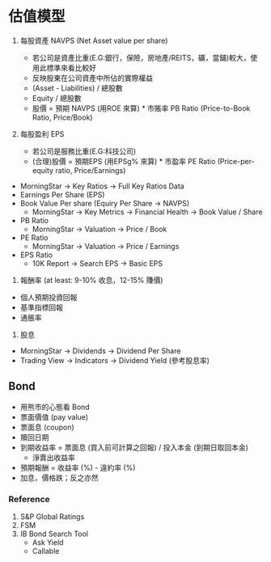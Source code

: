 # 估值模型

1. 每股資產 NAVPS (Net Asset value per share)
   * 若公司是資產比重(E.G:銀行，保險，房地產/REITS，礦，當鋪)較大，使用此標準來看比較好
   * 反映股東在公司資產中所佔的實際權益
   * (Asset - Liabilities) / 總股數
   * Equity / 總股數
   * 股價 = 預期 NAVPS (用ROE 來算) * 市賬率 PB Ratio (Price-to-Book Ratio, Price/Book)

2. 每股盈利 EPS
   * 若公司是服務比重(E.G:科技公司)
   * (合理)股價 = 預期EPS (用EPSg% 來算) * 市盈率 PE Ratio (Price-per-equity ratio, Price/Earnings)

* MorningStar -> Key Ratios -> Full Key Ratios Data
* Earnings Per Share (EPS)
* Book Value Per share (Equiry Per Share -> NAVPS)
  * MorningStar -> Key Metrics -> Financial Health -> Book Value / Share
* PB Ratio
  * MorningStar -> Valuation -> Price / Book
* PE Ratio
  * MorningStar -> Valuation -> Price / Earnings
* EPS Ratio
  * 10K Report -> Search EPS -> Basic EPS

1. 報酬率 (at least: 9-10% 收息，12-15% 賺價)
* 個人預期投資回報
* 基準指標回報
* 通脹率

1. 股息
* MorningStar -> Dividends -> Dividend Per Share
* Trading View -> Indicators -> Dividend Yield (參考股息率)

## Bond
* 用熊市的心態看 Bond
* 票面價值 (pay value)
* 票面息 (coupon)
* 贖回日期 
* 到期收益率 = 票面息 (買入前可計算之回報) / 投入本金 (到期日取回本金)
  * 淨賣出收益率
* 預期報酬 = 收益率 (%) - 違約率 (%)
* 加息，價格跌；反之亦然

### Reference
1. S&P Global Ratings
2. FSM
3. IB Bond Search Tool
   * Ask Yield
   * Callable